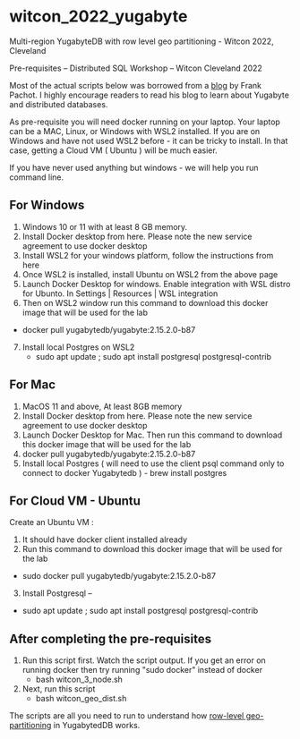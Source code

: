 # witcon_2022_yugabyte
Multi-region YugabyteDB with row level geo partitioning - Witcon 2022, Cleveland

Pre-requisites – Distributed SQL Workshop – Witcon Cleveland 2022
 
Most of the actual scripts below was borrowed from a [blog](https://dev.to/yugabyte/local-reads-from-yugabytedb-raft-followers-5mk) by Frank Pachot. I highly encourage readers to read his blog to learn about Yugabyte and distributed databases.

As pre-requisite you will need docker running on your laptop.
Your laptop can be a MAC, Linux, or Windows with WSL2 installed. 
If you are on Windows and have not used WSL2 before - it can be tricky to install. 
In that case, getting a Cloud VM ( Ubuntu ) will be much easier.
 
If you have never used anything but windows - we will help you run command line.
 
 
For Windows
-----------

1.	Windows 10 or 11 with at least 8 GB memory.
2.	Install Docker desktop from here. Please note the new service agreement to use docker desktop
3.	Install WSL2 for your windows platform, follow the instructions from here
4.	Once WSL2 is installed, install Ubuntu on WSL2 from the above page
5.	Launch Docker Desktop for windows. Enable integration with WSL distro for Ubunto. In Settings | Resources | WSL integration 
6.	Then on WSL2 window run this command to download this docker image that will be used for the lab
-	docker pull yugabytedb/yugabyte:2.15.2.0-b87
7.	Install local Postgres on WSL2 
    - sudo apt update ; sudo apt install postgresql postgresql-contrib

For Mac
--------

1.	MacOS 11 and above, At least 8GB memory
2.	Install Docker desktop from here. Please note the new service agreement to use docker desktop
3.	Launch Docker Desktop for Mac. Then  run this command to download this docker image that will be used for the lab
4.	docker pull yugabytedb/yugabyte:2.15.2.0-b87
5.	Install local Postgres ( will need to use the client psql command only to connect to docker Yugabytedb ) - brew install postgres

 
For Cloud VM - Ubuntu
---------------------
 
Create an Ubuntu VM :

1.	It should have docker client installed already
2.  Run this command to download this docker image that will be used for the lab
-	sudo docker pull yugabytedb/yugabyte:2.15.2.0-b87	

3.	Install Postgresql – 
-    sudo apt update ; sudo apt install postgresql postgresql-contrib

After completing the pre-requisites
----------------------------------

1. Run this script first. Watch the script output. If you get an error on running docker then try running "sudo docker" instead of docker
    - bash witcon_3_node.sh
2. Next, run this script
    - bash witcon_geo_dist.sh
    
The scripts are all you need to run to understand how  [row-level geo-partitioning](https://docs.yugabyte.com/preview/explore/multi-region-deployments/row-level-geo-partitioning/) in YugabytedDB works.
